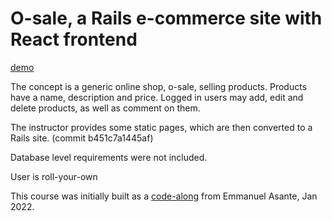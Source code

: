 # O-sale, a Rails e-commerce site with React frontend

[demo](https://laurie-osale.herokuapp.com/)

The concept is a generic online shop, o-sale, selling products. Products have a name, description and price. Logged in users may add, edit and delete products, as well as comment on them. 


The instructor provides some static pages, which are then converted to a Rails site. (commit b451c7a1445af)


Database level requirements were not included. 

User is roll-your-own


This course was initially built as a [code-along](https://www.udemy.com/course/developing-single-page-applications) from Emmanuel Asante, Jan 2022.